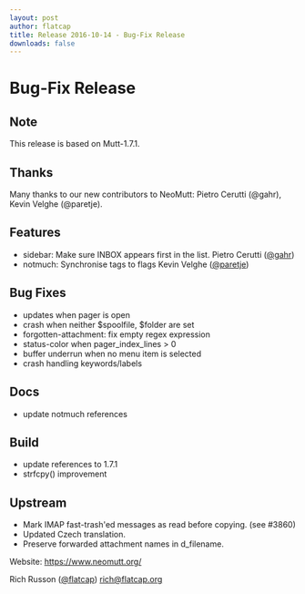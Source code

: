 ```yaml
---
layout: post
author: flatcap
title: Release 2016-10-14 - Bug-Fix Release
downloads: false
---
```


# Bug-Fix Release

## Note

This release is based on Mutt-1.7.1.

## Thanks

Many thanks to our new contributors to NeoMutt: Pietro Cerutti (@gahr), Kevin Velghe (@paretje).

## Features
  - sidebar: Make sure INBOX appears first in the list.
    Pietro Cerutti ([@gahr](https://github.com/gahr))
  - notmuch: Synchronise tags to flags
    Kevin Velghe ([@paretje](https://github.com/paretje))

## Bug Fixes
  - updates when pager is open
  - crash when neither $spoolfile, $folder are set
  - forgotten-attachment: fix empty regex expression
  - status-color when pager_index_lines > 0
  - buffer underrun when no menu item is selected
  - crash handling keywords/labels

## Docs
  - update notmuch references

## Build
  - update references to 1.7.1
  - strfcpy() improvement

## Upstream
  - Mark IMAP fast-trash'ed messages as read before copying. (see #3860)
  - Updated Czech translation.
  - Preserve forwarded attachment names in d_filename.

Website: https://www.neomutt.org/

Rich Russon ([@flatcap](https://github.com/flatcap))
rich@flatcap.org

